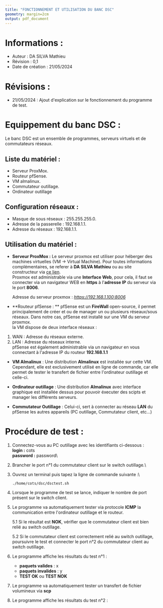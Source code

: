 ```yaml
---
title: "FONCTIONNEMENT ET UTILISATION DU BANC DSC"
geometry: margin=2cm
output: pdf_document
---
```


# Informations :
- Auteur : DA SILVA Mathieu
- Révision : 0,1
- Date de création : 21/05/2024

# Révisions :
- 21/05/2024 :
	Ajout d'explication sur le fonctionnement du programme de test.

# Equippement du banc DSC :
Le banc DSC est un ensemble de programmes, serveurs virtuels et de commutateurs réseaux.

## Liste du matériel :
- Serveur ProxMox.
- Routeur pfSense.
- VM almalinux.
- Commutateur outillage.
- Ordinateur outillage 

## Configuration réseaux :
- Masque de sous réseaux : 255.255.255.0.
- Adresse de la passerelle : 192.168.1.1.
- Adresse du réseaux : 192.168.1.1.

## Utilisation du matériel :
- **Serveur ProxMox :** Le serveur proxmox est utiliser pour héberger des machines virtuelles (VM -> Virtual Machine).
Pour toutes informations complémentaires, se referer à **DA SILVA Mathieu** ou au site constructeur via [ce lien](https://www.proxmox.com/en/proxmox-virtual-environment/overview).\
Proxmox est administrable via une **Interface Web**, pour cela, il faut se connecter via un navigateur WEB en **https** à l'**adresse IP** du serveur via le port **8006**.

	Adresse du serveur proxmox : *https://192.168.1.100:8006*
  
- **Routeur pfSense : ** pfSense est un **FireWall** open-source, il permet principalement de créer et ou de manager un ou plusieurs réseaux/sous réseaux.
Dans notre cas, pfSense est installé sur une VM du serveur proxmox.\
la VM dispose de deux interface réseaux :
1. WAN : Adresse du réseaux externe.
2. LAN : Adresse du réseaux interne.\
pfSense est également administrable via un navigateur en vous connectant à l'adresse IP du routeur **192.168.1.1**  

- **VM Almalinux** : Une distribution **Almalinux** est installée sur cette VM. Cependant, elle est exclusivement utilisé en ligne de commande, car elle permet de tester le transfert de fichier entre l'ordinateur outillage et celle-ci.

- **Ordinateur outillage** : Une distribution **Almalinux** avec interface graphique est installée dessus pour pouvoir éxecuter des scipts et manager les différents serveurs.

- **Commutateur Outillage** : Celui-ci, sert à connecter au réseau **LAN** du pfSense les autres appareils (PC outillage, Commutateur client, etc...)

# Procédure de test :
1. Connectez-vous au PC outillage avec les identifiants ci-dessous :\
	**login :** cots\
	**password :** password\

2. Brancher le port n°1 du commutateur client sur le switch outillage.\

3. Ouvrez un terminal puis tapez la ligne de commande suivante :\
	```
	./home/cots/dsc/dsctest.sh
	```

4. Lorsque le programme de test se lance, indiquer le nombre de port présent sur le switch client.


5. Le programme va automatiquement tester via protocole **ICMP** la communication entre l'ordinateur outillage et le routeur.

	5.1 Si le résultat est **NOK**, vérifier que le commutateur client est bien relié au switch outillage.

	5.2 Si le commutateur client est correctement relié au switch outillage, poursuivre le test et connecter le port n°2 du commutateur client au switch outillage.

6. Le programme affiche les résultats du test n°1 :
	- **paquets valides** : x
	- **paquets invalides** : y
	- **TEST OK** ou **TEST NOK**

7. Le programme va automatiquement tester un transfert de fichier volumineux via **scp**

8. Le programme affiche les résultats du test n°2 :
